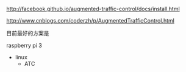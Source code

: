 

http://facebook.github.io/augmented-traffic-control/docs/install.html

http://www.cnblogs.com/coderzh/p/AugmentedTrafficControl.html


目前最好的方案是

raspberry pi 3
- linux
	- ATC 